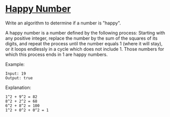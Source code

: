 [Happy Number](https://leetcode.com/problems/happy-number/)
==============

Write an algorithm to determine if a number is "happy".

A happy number is a number defined by the following process:
Starting with any positive integer, replace the number by
the sum of the squares of its digits, and repeat the process
until the number equals 1 (where it will stay), or it loops
endlessly in a cycle which does not include 1. Those numbers
for which this process ends in 1 are happy numbers.

Example:
```
Input: 19
Output: true
```

Explanation:
```
1^2 + 9^2 = 82
8^2 + 2^2 = 68
6^2 + 8^2 = 100
1^2 + 0^2 + 0^2 = 1
```
